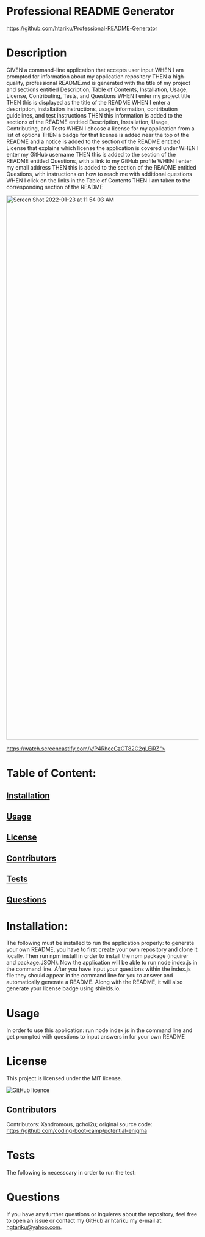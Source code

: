 # Professional README Generator 
   
   https://github.com/htariku/Professional-README-Generator 
 
   # Description
GIVEN a command-line application that accepts user input
WHEN I am prompted for information about my application repository
THEN a high-quality, professional README.md is generated with the title of my project and sections entitled Description, Table of Contents, Installation, Usage, License, Contributing, Tests, and Questions
WHEN I enter my project title
THEN this is displayed as the title of the README
WHEN I enter a description, installation instructions, usage information, contribution guidelines, and test instructions
THEN this information is added to the sections of the README entitled Description, Installation, Usage, Contributing, and Tests
WHEN I choose a license for my application from a list of options
THEN a badge for that license is added near the top of the README and a notice is added to the section of the README entitled License that explains which license the application is covered under
WHEN I enter my GitHub username
THEN this is added to the section of the README entitled Questions, with a link to my GitHub profile
WHEN I enter my email address
THEN this is added to the section of the README entitled Questions, with instructions on how to reach me with additional questions
WHEN I click on the links in the Table of Contents
THEN I am taken to the corresponding section of the README

 <img width="1423" alt="Screen Shot 2022-01-23 at 11 54 03 AM" src="https://user-images.githubusercontent.com/94089824/150689129-634e0e21-10a0-4b8b-800d-1de2716bda56.png">

https://watch.screencastify.com/v/P4RheeCzCT82C2gLEiRZ">



   # Table of Content: 
   ## [Installation](#Installation)
   ## [Usage](#Usage)
   ## [License](#License)
   ## [Contributors](#Contributors)
   ## [Tests](#Tests)
   ## [Questions](#Questions)

 
   # Installation: 
   The following must be installed to run the application properly: to generate your own README, you have to first create your own repository and clone it locally. Then run npm install in order to install the npm package (inquirer and package.JSON). Now the application will be able to run node index.js in the command line. After you have input your questions within the index.js file they should appear in the command line for you to answer and automatically generate a README. Along with the README, it will also generate your license badge using shields.io. 
 
   # Usage 
   In order to use this application: run node index.js in the command line and get prompted with questions to input answers in for your own README
 
   # License 
   This project is licensed under the MIT license.
   
   ![GitHub licence](https://img.shields.io/github/license/htariku/Professional-README-Generator)
 
   ## Contributors 
   Contributors: Xandromous, gchoi2u; original source code: https://github.com/coding-boot-camp/potential-enigma
 
   # Tests 
   The following is necesscary in order to run the test:
 
   # Questions 
   If you have any further questions or inquieres about the repository, feel free to open an issue or contact my GitHub ar htariku my e-mail at: hgtariku@yahoo.com.
 
   
 